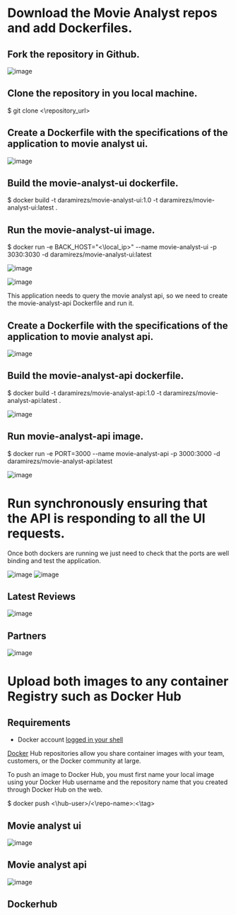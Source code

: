 # Download the Movie Analyst repos and add Dockerfiles.

## Fork the repository in Github.

![image](assets/images/fork_repository.png)

## Clone the repository in you local machine. 

$ git clone <\repository_url>

## Create a Dockerfile with the specifications of the application to movie analyst ui.

![image](assets/images/movie_analyst_ui_dockerfile.png)

## Build the movie-analyst-ui dockerfile.

$ docker build -t daramirezs/movie-analyst-ui:1.0 -t daramirezs/movie-analyst-ui:latest .

## Run the movie-analyst-ui image.

$ docker run -e BACK_HOST="<\local_ip>" --name movie-analyst-ui -p 3030:3030 -d daramirezs/movie-analyst-ui:latest

![image](assets/images/movie-analyst-ui-docker-running.png)

![image](assets/images/logs-movie-analyst-api.png)

This application needs to query the movie analyst api, so we need to create the movie-analyst-api Dockerfile and run it.

## Create a Dockerfile with the specifications of the application to movie analyst api.

![image](assets/images/movie-analyst-api-docker.png)

## Build the movie-analyst-api dockerfile.

$ docker build -t daramirezs/movie-analyst-api:1.0 -t daramirezs/movie-analyst-api:latest .

![image](assets/images/build-movie-analyst-api.png)

## Run movie-analyst-api image.

$ docker run -e PORT=3000 --name movie-analyst-api -p 3000:3000 -d daramirezs/movie-analyst-api:latest

![image](assets/images/run-movie-analyst-api.png)

# Run synchronously ensuring that the API is responding to all the UI requests.

Once both dockers are running we just need to check that the ports are well binding and test the application.

![image](assets/images/docker_ps.png)
![image](assets/images/ui_application.png)

## Latest Reviews

![image](assets/images/latest_movies_reviews.png)

## Partners

![image](assets/images/partners.png)


# Upload both images to any container Registry such as Docker Hub 

## Requirements

* Docker account [logged in your shell](https://stackoverflow.com/questions/57108005/login-to-docker-hub-by-command-line) 

[Docker](https://docs.docker.com/docker-hub/repos/) Hub repositories allow you share container images with your team, customers, or the Docker community at large.

To push an image to Docker Hub, you must first name your local image using your Docker Hub username and the repository name that you created through Docker Hub on the web.

$ docker push <\hub-user>/<\repo-name>:<\tag>

## Movie analyst ui
![image](assets/images/docker_push_movie_analyst_ui.png)

## Movie analyst api

![image](assets/images/docker_push_movie_analyst-api.png)

## Dockerhub


